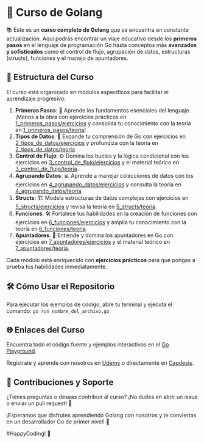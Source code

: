 # 🚀 Curso de Golang

📚 Este es un **curso completo de Golang** que se encuentra en constante actualización. Aquí podrás encontrar un viaje educativo desde los **primeros pasos** en el lenguaje de programación Go hasta conceptos más **avanzados y sofisticados** como el control de flujo, agrupación de datos, estructuras (structs), funciones y el manejo de apuntadores.

## 📂 Estructura del Curso

El curso está organizado en módulos específicos para facilitar el aprendizaje progresivo:

1. **Primeros Pasos**: 🐣 Aprende los fundamentos esenciales del lenguaje. ¡Manos a la obra con ejercicios prácticos en [1_primeros_pasos/ejercicios](1_primeros_pasos/ejercicios) y consolida tu conocimiento con la teoría en [1_primeros_pasos/teoria](1_primeros_pasos/teoria)!
2. **Tipos de Datos**: 🧮 Expande tu comprensión de Go con ejercicios en [2_tipos_de_datos/ejercicios](2_tipos_de_datos/ejercicios) y profundiza con la teoría en [2_tipos_de_datos/teoria](2_tipos_de_datos/teoria).
3. **Control de Flujo**: ⚙️ Domina los bucles y la lógica condicional con los ejercicios en [3_control_de_flujo/ejercicios](3_control_de_flujo/ejercicios) y el material teórico en [3_control_de_flujo/teoria](3_control_de_flujo/teoria).
4. **Agrupando Datos**: 📊 Aprende a manejar colecciones de datos con los ejercicios en [4_agrupando_datos/ejercicios](4_agrupando_datos/ejercicios) y consulta la teoría en [4_agrupando_datos/teoria](4_agrupando_datos/teoria).
5. **Structs**: 🏗️ Modela estructuras de datos complejas con ejercicios en [5_structs/ejercicios](5_structs/ejercicios) y revisa la teoría en [5_structs/teoria](5_structs/teoria).
6. **Funciones**: 🛠️ Fortalece tus habilidades en la creación de funciones con ejercicios en [6_funciones/ejercicios](6_funciones/ejercicios) y amplía tu conocimiento con la teoría en [6_funciones/teoria](6_funciones/teoria).
7. **Apuntadores**: 📍 Entiende y domina los apuntadores en Go con ejercicios en [7_apuntadores/ejercicios](7_apuntadores/ejercicios) y el material teórico en [7_apuntadores/teoria](7_apuntadores/teoria).

Cada módulo está enriquecido con **ejercicios prácticos** para que pongas a prueba tus habilidades inmediatamente.

## 🛠️ Cómo Usar el Repositorio

Para ejecutar los ejemplos de código, abre tu terminal y ejecuta el comando:
```go run nombre_del_archivo.go```

## 🌐 Enlaces del Curso

Encuentra todo el código fuente y ejemplos interactivos en el [Go Playground](https://docs.google.com/document/d/1_Ym7mwfP-WE-mJVEvMsm_9uoo0a9c20gL_-02fM_fiM/edit?pli=1).

Regístrate y aprende con nosotros en [Udemy](https://www.udemy.com/course/programacion-go/?referralCode=414BED159CC7E73DFE03) o directamente en [Capdesis](https://capdesis.com/curso/ver/13).

## 🤝 Contribuciones y Soporte

¿Tienes preguntas o deseas contribuir al curso? ¡No dudes en abrir un issue o enviar un pull request! 📩

¡Esperamos que disfrutes aprendiendo Golang con nosotros y te conviertas en un desarrollador Go de primer nivel! 🌟

#HappyCoding! 🎉
